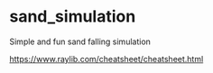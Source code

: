 # sand_simulation
Simple and fun sand falling simulation

https://www.raylib.com/cheatsheet/cheatsheet.html
